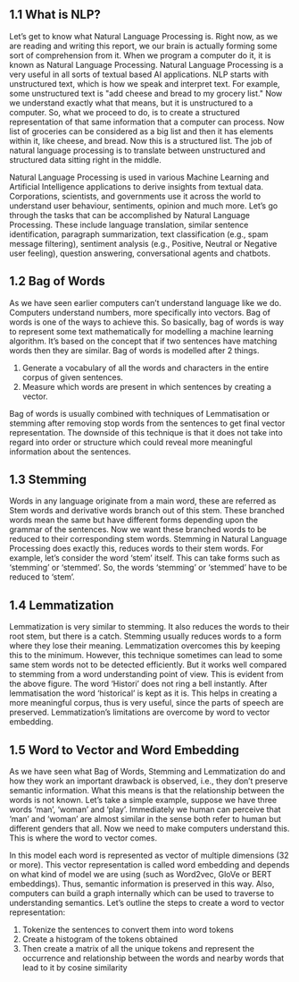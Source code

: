 ## 1.1 What is NLP?  

Let’s get to know what Natural Language Processing is. Right now, as we are reading and writing this report,
we our brain is actually forming some sort of comprehension from it. When we program a computer do it, it is 
known as Natural Language Processing. Natural Language Processing is a very useful in all sorts of textual 
based AI applications. NLP starts with unstructured text, which is how we speak and interpret text. For example, 
some unstructured text is "add cheese and bread to my grocery list." Now we understand exactly what that 
means, but it is unstructured to a computer. So, what we proceed to do, is to create a structured representation of 
that same information that a computer can process. Now list of groceries can be considered as a big list and then 
it has elements within it, like cheese, and bread. Now this is a structured list. The job of natural language 
processing is to translate between unstructured and structured data sitting right in the middle.

Natural Language Processing is used in various Machine Learning and Artificial Intelligence applications to 
derive insights from textual data. Corporations, scientists, and governments use it across the world to understand 
user behaviour, sentiments, opinion and much more. Let’s go through the tasks that can be accomplished by 
Natural Language Processing. These include language translation, similar sentence identification, paragraph 
summarization, text classification (e.g., spam message filtering), sentiment analysis (e.g., Positive, Neutral or 
Negative user feeling), question answering, conversational agents and chatbots.

## 1.2 Bag of Words  

As we have seen earlier computers can’t understand language like we do. Computers understand numbers, more 
specifically into vectors. Bag of words is one of the ways to achieve this. So basically, bag of words is way to 
represent some text mathematically for modelling a machine learning algorithm. It’s based on the concept 
that if two sentences have matching words then they are similar. Bag of words is modelled after 2 things.
  1. Generate a vocabulary of all the words and characters in the entire corpus of given sentences.
  2. Measure which words are present in which sentences by creating a vector.  
  
Bag of words is usually combined with techniques of Lemmatisation or stemming after removing stop words 
from the sentences to get final vector representation. The downside of this technique is that it does not take into 
regard into order or structure which could reveal more meaningful information about the sentences.  

## 1.3 Stemming  

Words in any language originate from a main word, these are referred as Stem words and derivative words 
branch out of this stem. These branched words mean the same but have different forms depending upon the 
grammar of the sentences. Now we want these branched words to be reduced to their corresponding stem words.
Stemming in Natural Language Processing does exactly this, reduces words to their stem words. For example,
let’s consider the word ‘stem’ itself. This can take forms such as ‘stemming’ or ‘stemmed’. So, the words 
‘stemming’ or ‘stemmed’ have to be reduced to ‘stem’.  

## 1.4 Lemmatization  

Lemmatization is very similar to stemming. It also reduces the words to their root stem, but there is a catch.
Stemming usually reduces words to a form where they lose their meaning. Lemmatization overcomes this by 
keeping this to the minimum. However, this technique sometimes can lead to some same stem words not to be 
detected efficiently. But it works well compared to stemming from a word understanding point of view. This is 
evident from the above figure. The word ‘Histori’ does not ring a bell instantly. After lemmatisation the word 
‘historical’ is kept as it is. This helps in creating a more meaningful corpus, thus is very useful, since the parts 
of speech are preserved. Lemmatization’s limitations are overcome by word to vector embedding.  

## 1.5 Word to Vector and Word Embedding  

As we have seen what Bag of Words, Stemming and Lemmatization do and how they work an important 
drawback is observed, i.e., they don’t preserve semantic information. What this means is that the relationship 
between the words is not known. Let’s take a simple example, suppose we have three words ‘man’, ‘woman’ 
and ‘play’. Immediately we human can perceive that ‘man’ and ‘woman’ are almost similar in the sense both 
refer to human but different genders that all. Now we need to make computers understand this. This is where the 
word to vector comes.  

In this model each word is represented as vector of multiple dimensions (32 or more). This vector representation 
is called word embedding and depends on what kind of model we are using (such as Word2vec, GloVe or BERT 
embeddings). Thus, semantic information is preserved in this way. Also, computers can build a graph internally 
which can be used to traverse to understanding semantics. Let’s outline the steps to create a word to vector 
representation:
  1. Tokenize the sentences to convert them into word tokens
  2. Create a histogram of the tokens obtained
  3. Then create a matrix of all the unique tokens and represent the occurrence and relationship between the
words and nearby words that lead to it by cosine similarity

